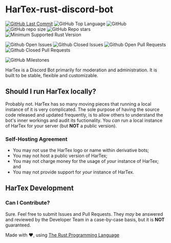 # HarTex-rust-discord-bot

[![GitHub Last Commit](https://img.shields.io/github/last-commit/HT-Studios/HarTex-rust-discord-bot?style=for-the-badge)](https://github.com/HT-Studios/HarTex-rust-discord-bot)
![GitHub Top Language](https://img.shields.io/github/languages/top/HT-Studios/HarTex-rust-discord-bot?style=for-the-badge)
![GitHub](https://img.shields.io/github/license/HT-Studios/HarTex-rust-discord-bot?style=for-the-badge)
![GitHub repo size](https://img.shields.io/github/repo-size/HT-Studios/HarTex-rust-discord-bot?style=for-the-badge)
![GitHub Repo stars](https://img.shields.io/github/stars/HT-Studios/HarTex-rust-discord-bot?style=for-the-badge)
![Minimum Supported Rust Version](https://img.shields.io/badge/rust-1.53-93450a.svg?style=for-the-badge&logo=rust)

![Github Open Issues](https://img.shields.io/github/issues-raw/HT-Studios/HarTex-rust-discord-bot?style=for-the-badge)
![Github Closed Issues](https://img.shields.io/github/issues-closed-raw/HT-Studios/HarTex-rust-discord-bot?style=for-the-badge)
![Github Open Pull Requests](https://img.shields.io/github/issues-pr-raw/HT-Studios/HarTex-rust-discord-bot?style=for-the-badge)
![Github Closed Pull Requests](https://img.shields.io/github/issues-pr-closed-raw/HT-Studios/HarTex-rust-discord-bot?style=for-the-badge)

![GitHub Milestones](https://img.shields.io/github/milestones/open/HT-Studios/HarTex-rust-discord-bot?style=for-the-badge)

HarTex is a Discord Bot primarily for moderation and administration. It is built to be stable, flexible and customizable.

## Should I run HarTex locally?

Probably not. HarTex has so many moving pieces that running a local instance of it is very complicated. The sole purpose of having 
the source code released and updated frequently, is to allow others to understand the bot's inner workings and audit its fuctionality.
You *can* run a local instance of HarTex for your server (but **NOT** a public version).

### Self-Hosting Agreement

- You may not use the HarTex logo or name within derivative bots;
- You may not host a public version of HarTex;
- You may not charge money for the usage of *your* instance of HarTex; and
- You may not provide support for *your* instance of HarTex.

## HarTex Development

### Can I Contribute?

Sure. Feel free to submit Issues and Pull Requests. They *may* be answered and reviewed by the Developer Team in a case-by-case basis,
but it is **NOT** guaranteed.

Made with :heart:, using [The Rust Programming Language](https://www.rust-lang.org/)
